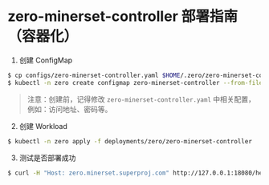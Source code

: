 # zero-minerset-controller 部署指南（容器化）

1. 创建 ConfigMap

```bash
$ cp configs/zero-minerset-controller.yaml $HOME/.zero/zero-minerset-controller.yaml
$ kubectl -n zero create configmap zero-minerset-controller --from-file $HOME/.zero/zero-minerset-controller.yaml
```

> 注意：创建前，记得修改 `zero-minerset-controller.yaml` 中相关配置，例如：访问地址、密码等。

2. 创建 Workload

```bash
$ kubectl -n zero apply -f deployments/zero/zero-minerset-controller
```

3. 测试是否部署成功

```bash
$ curl -H "Host: zero.minerset.superproj.com" http://127.0.0.1:18080/healthz
```
